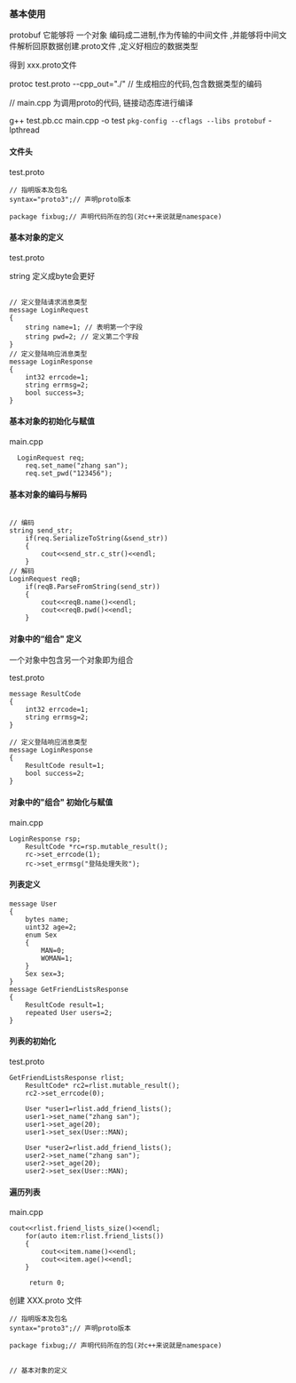 ### 基本使用

protobuf 它能够将 一个对象 编码成二进制,作为传输的中间文件 ,并能够将中间文件解析回原数据创建.proto文件 ,定义好相应的数据类型

得到 xxx.proto文件

protoc test.proto --cpp_out="./"  // 生成相应的代码,包含数据类型的编码

// main.cpp 为调用proto的代码, 链接动态库进行编译

g++ test.pb.cc main.cpp -o test  `pkg-config --cflags --libs protobuf` -lpthread

#### 文件头

test.proto

```
// 指明版本及包名
syntax="proto3";// 声明proto版本

package fixbug;// 声明代码所在的包(对c++来说就是namespace)

```

#### 基本对象的定义

test.proto

string 定义成byte会更好

```

// 定义登陆请求消息类型
message LoginRequest
{
    string name=1; // 表明第一个字段
    string pwd=2; // 定义第二个字段
}
// 定义登陆响应消息类型
message LoginResponse
{
    int32 errcode=1;
    string errmsg=2;
    bool success=3;
}
```

#### 基本对象的初始化与赋值

main.cpp

```
  LoginRequest req;
    req.set_name("zhang san");
    req.set_pwd("123456");
```

#### 基本对象的编码与解码

```
  
// 编码
string send_str;
    if(req.SerializeToString(&send_str))
    {
        cout<<send_str.c_str()<<endl;
    }
// 解码
LoginRequest reqB;
    if(reqB.ParseFromString(send_str))
    {
        cout<<reqB.name()<<endl;
        cout<<reqB.pwd()<<endl;
    }
```

#### 对象中的“组合" 定义

一个对象中包含另一个对象即为组合

test.proto

```
message ResultCode
{
    int32 errcode=1;
    string errmsg=2;
}

// 定义登陆响应消息类型
message LoginResponse
{
    ResultCode result=1;
    bool success=2;
}
```

#### 对象中的"组合" 初始化与赋值

main.cpp

```
LoginResponse rsp;
    ResultCode *rc=rsp.mutable_result();
    rc->set_errcode(1);
    rc->set_errmsg("登陆处理失败");
```

#### 列表定义

```
message User
{
    bytes name;
    uint32 age=2;
    enum Sex
    {
        MAN=0;
        WOMAN=1;
    }
    Sex sex=3;
}
message GetFriendListsResponse
{
    ResultCode result=1;
    repeated User users=2;
}
```

#### 列表的初始化

test.proto

```
GetFriendListsResponse rlist;
    ResultCode* rc2=rlist.mutable_result();
    rc2->set_errcode(0);

    User *user1=rlist.add_friend_lists();
    user1->set_name("zhang san");
    user1->set_age(20);
    user1->set_sex(User::MAN);

    User *user2=rlist.add_friend_lists();
    user2->set_name("zhang san");
    user2->set_age(20);
    user2->set_sex(User::MAN);
```

#### 遍历列表

main.cpp

```
cout<<rlist.friend_lists_size()<<endl;
    for(auto item:rlist.friend_lists())
    {
        cout<<item.name()<<endl;
        cout<<item.age()<<endl;
    }

     return 0;
```

创建 XXX.proto 文件

```
// 指明版本及包名
syntax="proto3";// 声明proto版本

package fixbug;// 声明代码所在的包(对c++来说就是namespace)


// 基本对象的定义



```

